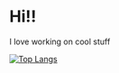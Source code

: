 # Hi!!
I love working on cool stuff

[![Top Langs](https://github-readme-stats.vercel.app/api/top-langs/?username=zeyad-boyah)](https://github.com/anuraghazra/github-readme-stats)